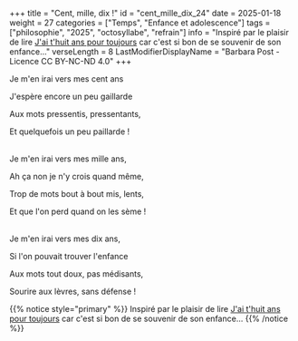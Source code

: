 +++
title = "Cent, mille, dix !"
id = "cent_mille_dix_24"
date = 2025-01-18
weight = 27
categories = ["Temps", "Enfance et adolescence"]
tags = ["philosophie", "2025", "octosyllabe", "refrain"]
info = "Inspiré par le plaisir de lire [J'ai t'huit ans pour toujours](https://www.amazon.fr/Jai-thuit-ans-pour-toujours/dp/2959690001) car c'est si bon de se souvenir de son enfance..."
verseLength = 8
LastModifierDisplayName = "Barbara Post - Licence CC BY-NC-ND 4.0"
+++

Je m'en irai vers mes cent ans

J'espère encore un peu gaillarde

Aux mots pressentis, pressentants,

Et quelquefois un peu paillarde !

 \
Je m'en irai vers mes mille ans,

Ah ça non je n'y crois quand même,

Trop de mots bout à bout mis, lents,

Et que l'on perd quand on les sème !

 \
Je m'en irai vers mes dix ans,

Si l'on pouvait trouver l'enfance

Aux mots tout doux, pas médisants,

Sourire aux lèvres, sans défense !

{{% notice style="primary" %}}
Inspiré par le plaisir de lire [J'ai t'huit ans pour toujours](https://www.amazon.fr/Jai-thuit-ans-pour-toujours/dp/2959690001) car c'est si bon de se souvenir de son enfance...
{{% /notice %}}
